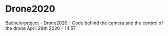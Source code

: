 # Drone2020
Bachelorproject - Drone2020 - Code behind the camera and the control of the drone
April 28th 2020 - 14:57
